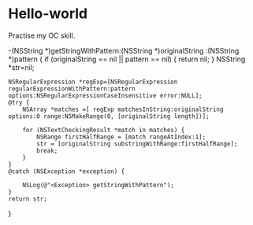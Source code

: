 # Hello-world
Practise my OC skill.


-(NSString *)getStringWithPattern:(NSString *)originalString :(NSString *)pattern
{
    if (originalString == nil || pattern == nil)
    {
        return nil;
    }
    NSString *str=nil;
    
    NSRegularExpression *regExp=[NSRegularExpression regularExpressionWithPattern:pattern options:NSRegularExpressionCaseInsensitive error:NULL];
    @try {
        NSArray *matches =[ regExp matchesInString:originalString options:0 range:NSMakeRange(0, [originalString length])];
        
        for (NSTextCheckingResult *match in matches) {
            NSRange firstHalfRange = [match rangeAtIndex:1];
            str = [originalString substringWithRange:firstHalfRange];
            break;
        }
    }
    @catch (NSException *exception) {
        
        NSLog(@"<Exception> getStringWithPattern");
    }
    return str;
}
